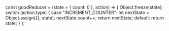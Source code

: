 const goodReducer = (state = { count: 0 }, action) => {
  Object.freeze(state);
  switch (action.type) {
    case "INCREMENT_COUNTER":
      let nextState = Object.assign({}, state);
      nextState.count++;
      return nextState;
    default:
      return state;
  }
};